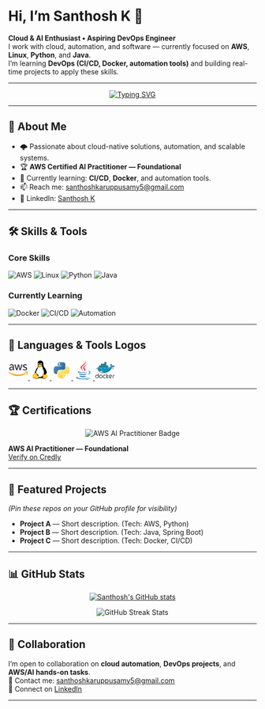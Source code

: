 # Hi, I’m Santhosh K 👋

**Cloud & AI Enthusiast • Aspiring DevOps Engineer**  
I work with cloud, automation, and software — currently focused on **AWS**, **Linux**, **Python**, and **Java**.  
I’m learning **DevOps (CI/CD, Docker, automation tools)** and building real-time projects to apply these skills.

---

<p align="center">
  <!-- Typing intro -->
  <a href="https://github.com/santhoshkaruppusamy55">
    <img src="https://readme-typing-svg.demolab.com?font=Georgia&size=18&duration=2000&pause=100&multiline=true&width=600&height=80&lines=Santhosh+K;Cloud+%26+AI+Enthusiast;AWS+%7C+Linux+%7C+Python+%7C+Java" alt="Typing SVG" />
  </a>
</p>

---

## 🔭 About Me
- 🌩️ Passionate about cloud-native solutions, automation, and scalable systems.  
- 🏆 **AWS Certified AI Practitioner — Foundational**  
- 🚀 Currently learning: **CI/CD**, **Docker**, and automation tools.  
- 📫 Reach me: [santhoshkaruppusamy5@gmail.com](mailto:santhoshkaruppusamy5@gmail.com)  
- 🔗 LinkedIn: [Santhosh K](https://www.linkedin.com/in/santhosh-k-101978338/)

---

## 🛠️ Skills & Tools

### Core Skills
<p>
  <img alt="AWS" src="https://img.shields.io/badge/AWS-%23FF9900?style=for-the-badge&logo=amazon-aws&logoColor=white" />
  <img alt="Linux" src="https://img.shields.io/badge/Linux-%23000000?style=for-the-badge&logo=linux&logoColor=white" />
  <img alt="Python" src="https://img.shields.io/badge/Python-%2314354C?style=for-the-badge&logo=python&logoColor=white" />
  <img alt="Java" src="https://img.shields.io/badge/Java-%23ED8B00?style=for-the-badge&logo=java&logoColor=white" />
</p>

### Currently Learning
<p>
  <img alt="Docker" src="https://img.shields.io/badge/Docker-%230db7ed?style=for-the-badge&logo=docker&logoColor=white" />
  <img alt="CI/CD" src="https://img.shields.io/badge/CI%2FCD-GitHub_Actions-%23000000?style=for-the-badge&logo=github-actions&logoColor=white" />
  <img alt="Automation" src="https://img.shields.io/badge/Automation-Tools-%238A2BE2?style=for-the-badge" />
</p>

---

## 🔧 Languages & Tools Logos
<p align="left">
  <a href="https://aws.amazon.com/" target="_blank" rel="noreferrer"> <img src="https://raw.githubusercontent.com/devicons/devicon/master/icons/amazonwebservices/amazonwebservices-original-wordmark.svg" alt="aws" width="40" height="40"/> </a>
  <a href="https://www.linux.org/" target="_blank" rel="noreferrer"> <img src="https://raw.githubusercontent.com/devicons/devicon/master/icons/linux/linux-original.svg" alt="linux" width="40" height="40"/> </a>
  <a href="https://www.python.org" target="_blank" rel="noreferrer"> <img src="https://raw.githubusercontent.com/devicons/devicon/master/icons/python/python-original.svg" alt="python" width="40" height="40"/> </a>
  <a href="https://www.oracle.com/java/" target="_blank" rel="noreferrer"> <img src="https://raw.githubusercontent.com/devicons/devicon/master/icons/java/java-original.svg" alt="java" width="40" height="40"/> </a>
  <a href="https://www.docker.com/" target="_blank" rel="noreferrer"> <img src="https://raw.githubusercontent.com/devicons/devicon/master/icons/docker/docker-original-wordmark.svg" alt="docker" width="40" height="40"/> </a>
</p>

---

## 🏆 Certifications

<p align="center">
  <img src="./aws-certified-ai-practitioner.png" alt="AWS AI Practitioner Badge" width="120" />
</p>

**AWS AI Practitioner — Foundational**  
[Verify on Credly](https://www.credly.com) <!-- Replace this with your actual Credly share link -->

---

## 📂 Featured Projects
*(Pin these repos on your GitHub profile for visibility)*

- **Project A** — Short description. (Tech: AWS, Python)  
- **Project B** — Short description. (Tech: Java, Spring Boot)  
- **Project C** — Short description. (Tech: Docker, CI/CD)  

---

## 📊 GitHub Stats
<p align="center">
  <a href="https://github.com/santhoshkaruppusamy55">
    <img src="https://github-readme-stats.vercel.app/api?username=santhoshkaruppusamy55&show_icons=true&theme=radical" alt="Santhosh's GitHub stats" />
  </a>
</p>

<p align="center">
  <img src="https://github-readme-streak-stats.herokuapp.com/?user=santhoshkaruppusamy55&theme=radical" alt="GitHub Streak Stats" />
</p>

---

## 🤝 Collaboration
I’m open to collaboration on **cloud automation**, **DevOps projects**, and **AWS/AI hands-on tasks**.  
📩 Contact me: [santhoshkaruppusamy5@gmail.com](mailto:santhoshkaruppusamy5@gmail.com)  
🔗 Connect on [LinkedIn](https://www.linkedin.com/in/santhosh-k-101978338/)

---
